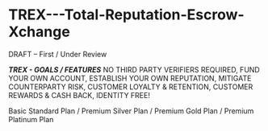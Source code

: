 # TREX---Total-Reputation-Escrow-Xchange

DRAFT – First / Under Review

***TREX - GOALS / FEATURES***
NO THIRD PARTY VERIFIERS REQUIRED, 
FUND YOUR OWN ACCOUNT,
ESTABLISH YOUR OWN REPUTATION,
MITIGATE COUNTERPARTY RISK,
CUSTOMER LOYALTY & RETENTION,
CUSTOMER REWARDS & CASH BACK,
IDENTITY FREE!

Basic Standard Plan / Premium Silver Plan / Premium Gold Plan / Premium Platinum Plan
